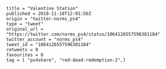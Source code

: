 ```
title = "Valentine Station"
published = 2018-11-18T12:01:56Z
origin = "twitter-norms_ps4"
type = "tweet"
original_url = "https://twitter.com/norms_ps4/status/1064126557596381184"
twitter_account = "norms_ps4"
tweet_id = "1064126557596381184"
retweets = 0
favourites = 0
tag = [ "ps4share", "red-dead-redemption-2",]
```

<p class='image'><img src='https://mnf.m17s.net/2018/11/18/DsSJdmzXcAAd6TH.jpg' alt=''></p>

